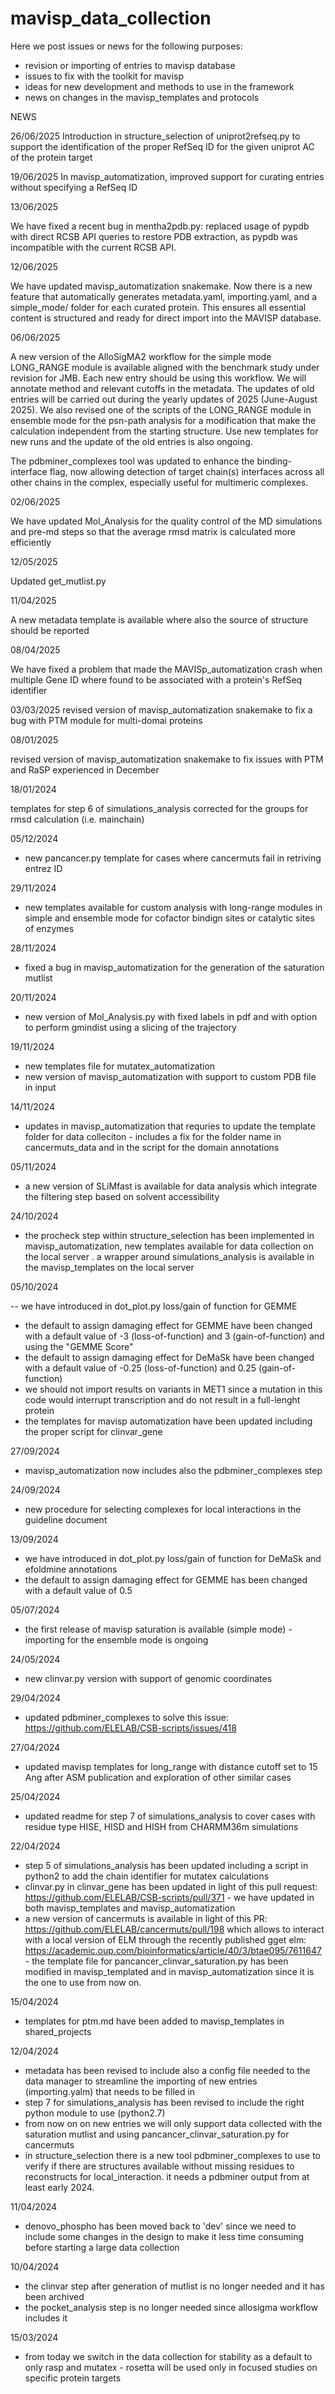 # mavisp_data_collection

Here we post issues  or news for the following purposes:
- revision or importing of entries to mavisp database
- issues to fix with the toolkit for mavisp
- ideas for new development and methods to use in the framework
- news on changes in the mavisp_templates and protocols


NEWS

26/06/2025
Introduction in structure_selection of uniprot2refseq.py to support the identification of the proper RefSeq ID for the given uniprot AC of the protein target


19/06/2025
In mavisp_automatization, improved support for curating entries without specifying a RefSeq ID

13/06/2025

We have fixed a recent bug in mentha2pdb.py: replaced usage of pypdb with direct RCSB API queries to restore PDB extraction, as pypdb was incompatible with the current RCSB API.

12/06/2025

We have updated mavisp_automatization snakemake. Now there is a new feature that automatically generates metadata.yaml, importing.yaml, and a simple_mode/ folder for each curated protein. This ensures all essential content is structured and ready for direct import into the MAVISP database.

06/06/2025

A new version of the AlloSigMA2 workflow for the simple mode LONG_RANGE module is available aligned with the benchmark study under revision for JMB. Each new entry should be using
this workflow. We will annotate method and relevant cutoffs in the metadata. The updates of old entries will be carried out during the yearly updates of 2025 (June-August 2025). We also revised one of the scripts of the LONG_RANGE module in ensemble mode for the psn-path analysis for a modification that make the calculation independent from the starting structure. Use new templates for new runs and the update of the old entries is also ongoing.

The pdbminer_complexes tool was updated to enhance the binding-interface flag, now allowing detection of target chain(s) interfaces across all other chains in the complex, especially useful for multimeric complexes.

02/06/2025

We have updated Mol_Analysis for the quality control of the MD simulations and pre-md steps so that the average rmsd matrix is calculated more efficiently 

12/05/2025

Updated get_mutlist.py 

11/04/2025

A new metadata template is available where also the source of structure should be reported

08/04/2025

We have fixed a problem that made the MAVISp_automatization crash when multiple Gene ID where found to be associated with a protein's RefSeq identifier

03/03/2025
revised version of mavisp_automatization snakemake to fix a bug with PTM module for multi-domai proteins

08/01/2025 

revised version of mavisp_automatization snakemake to fix issues with PTM and RaSP experienced in December

18/01/2024

templates for step 6 of simulations_analysis corrected for the groups for rmsd calculation (i.e. mainchain)

05/12/2024
- new pancancer.py template for cases where cancermuts fail in retriving entrez ID

29/11/2024 
- new templates available for custom analysis with long-range modules in simple and ensemble mode for cofactor bindign sites or catalytic sites of enzymes

28/11/2024 
- fixed a bug in mavisp_automatization for the generation of the saturation mutlist

20/11/2024 

- new version of Mol_Analysis.py with fixed labels in pdf and with option to perform gmindist using a slicing of the trajectory

19/11/2024

- new templates file for mutatex_automatization
- new version of mavisp_automatization with support to custom PDB file in input 

14/11/2024 

- updates in mavisp_automatization that requries to update the template folder for data colleciton - includes a fix for the folder name in cancermuts_data and in
  the script for the domain annotations

05/11/2024 
- a new version of SLiMfast is available for data analysis which integrate the filtering step based on solvent accessibility 

24/10/2024

- the procheck step within structure_selection has been implemented in mavisp_automatization, new templates available for data collection on the local server
. a wrapper around simulations_analysis is available in the mavisp_templates on the local server 


05/10/2024

-- we have introduced in dot_plot.py loss/gain of function for GEMME
- the default to assign damaging effect for GEMME have been changed with a default value of -3 (loss-of-function) and 3 (gain-of-function) and using the "GEMME Score"
- the default to assign damaging effect for DeMaSk have been changed with a default value of -0.25 (loss-of-function) and 0.25 (gain-of-function)
- we should not import results on variants in MET1 since a mutation in this code would interrupt transcription and do not result in a full-lenght protein
- the templates for mavisp automatization have been updated including the proper script for clinvar_gene 

27/09/2024

- mavisp_automatization now includes also the pdbminer_complexes step

24/09/2024

- new procedure for selecting complexes for local interactions in the guideline document

13/09/2024

- we have introduced in dot_plot.py loss/gain of function for DeMaSk and efoldmine annotations
- the default to assign damaging effect for GEMME has been changed with a default value of 0.5 

05/07/2024
- the first release of mavisp saturation is available (simple mode) - importing for the ensemble mode is ongoing

24/05/2024
- new clinvar.py version with support of genomic coordinates

29/04/2024

- updated pdbminer_complexes to solve this issue: https://github.com/ELELAB/CSB-scripts/issues/418 

27/04/2024
- updated mavisp templates for long_range with distance cutoff set to 15 Ang after ASM publication and exploration of other similar cases

25/04/2024

- updated readme for step 7 of simulations_analysis to cover cases with residue type HISE, HISD and HISH from CHARMM36m simulations

22/04/2024
- step 5 of simulations_analysis has been updated including a script in python2 to add the chain identifier for mutatex calculations
- clinvar.py in clinvar_gene has been updated in light of this pull request: https://github.com/ELELAB/CSB-scripts/pull/371 - we have updated in both mavisp_templates and mavisp_automatization
- a new version of cancermuts is available in light of this PR: https://github.com/ELELAB/cancermuts/pull/198 which allows to interact with a local version of ELM through the recently
  published gget elm:  https://academic.oup.com/bioinformatics/article/40/3/btae095/7611647 - the template file for pancancer_clinvar_saturation.py has been modified in mavisp_templated and in mavisp_automatization since it is the one to use from now on. 


15/04/2024
- templates for ptm.md have been added to mavisp_templates in shared_projects

12/04/2024
- metadata has been revised to include also a config file needed to the data manager to streamline the importing of new entries (importing.yalm) that needs to be filled in
- step 7 for simulations_analysis has been revised to include the right python module to use (python2.7)
- from now on on new entries we will only support data collected with the saturation mutlist and using pancancer_clinvar_saturation.py for cancermuts
- in structure_selection there is a new tool pdbminer_complexes to use to verify if there are structures available without missing residues to reconstructs for local_interaction. it needs a pdbminer output from at least early 2024. 

11/04/2024
- denovo_phospho has been moved back to 'dev' since we need to include some changes in the design to make it less time consuming before starting a large data collection

10/04/2024
- the clinvar step after generation of mutlist is no longer needed and it has been archived
- the pocket_analysis step is no longer needed since allosigma workflow includes it 

15/03/2024
- from today we switch in the data collection for stability as a default to only rasp and mutatex - rosetta will be used only in focused studies on specific protein targets

  
